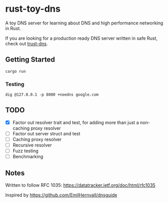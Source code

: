 # rust-toy-dns

A toy DNS server for learning about DNS and high performance networking in Rust.

If you are looking for a production ready DNS server written in safe Rust, check out [trust-dns](https://github.com/bluejekyll/trust-dns).

## Getting Started

```
cargo run
```

### Testing

```
dig @127.0.0.1 -p 8080 +noedns google.com
```

## TODO

- [X] Factor out resolver trait and test, for adding more than just a non-caching proxy resolver
- [ ] Factor out server struct and test
- [ ] Caching proxy resolver
- [ ] Recursive resolver
- [ ] Fuzz testing
- [ ] Benchmarking

## Notes

Written to follow RFC 1035: https://datatracker.ietf.org/doc/html/rfc1035

Inspired by https://github.com/EmilHernvall/dnsguide
